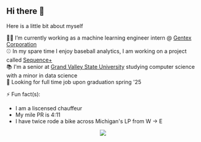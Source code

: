 ## Hi there 👋

Here is a little bit about myself

🧑‍💻 I’m currently working as a machine learning engineer intern @ [Gentex Corporation](https://www.gentex.com) <br>
⚾ In my spare time I enjoy baseball analytics, I am working on a project called [Sequence+](https://github.com/Jensen-holm/Sequence-Plus) <br>
📚 I'm a senior at [Grand Valley State University](https://www.gvsu.edu) studying computer science with a minor in data science <br>
🔭 Looking for full time job upon graduation spring '25 <br>

⚡ Fun fact(s):
- I am a liscensed chauffeur
- My mile PR is 4:11
- I have twice rode a bike across Michigan's LP from W -> E

<div align="center">
  <img src="https://skillicons.dev/icons?i=python,cpp,c,r,go,docker,bash,linux,flask,pytorch,tensorflow,sklearn&perline=6">
</div>
